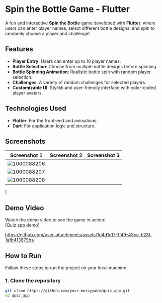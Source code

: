 # Spin the Bottle Game - Flutter

A fun and interactive **Spin the Bottle** game developed with **Flutter**, where users can enter player names, select different bottle designs, and spin to randomly choose a player and challenge!

## Features

- **Player Entry**: Users can enter up to 10 player names.
- **Bottle Selection**: Choose from multiple bottle designs before spinning.
- **Bottle Spinning Animation**: Realistic bottle spin with random player selection.
- **Challenges**: A variety of random challenges for selected players.
- **Customizable UI**: Stylish and user-friendly interface with color-coded player avatars.

## Technologies Used

- **Flutter**: For the front-end and animations.
- **Dart**: For application logic and structure.

## Screenshots

| Screenshot 1 | Screenshot 2 | Screenshot 3 |
|--------------|--------------|--------------|
| ![1000088206](https://github.com/user-attachments/assets/7fb7e7b3-6be9-4f95-81db-5cb34823001f)
 | ![1000088207](https://github.com/user-attachments/assets/83d46d09-2864-407f-8f14-ebca75abf11b)
|![1000088208](https://github.com/user-attachments/assets/f8f647af-7999-4f27-b706-5b96a514e640)
 |

## Demo Video

Watch the demo video to see the game in action:  
[Quiz app demo]

https://github.com/user-attachments/assets/1d4d1c17-1f49-43ee-b23f-1a1b413879ba



## How to Run

Follow these steps to run the project on your local machine:

### 1. Clone the repository

```bash
git clone https://github.com/your-motayyabb/quiz_app.git
cd quiz_app
